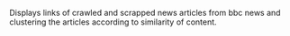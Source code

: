 Displays links of crawled and scrapped news articles from bbc news and clustering the articles according to similarity of content.
